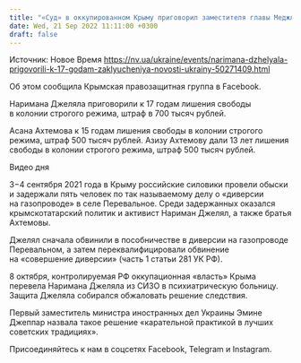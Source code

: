```yaml
---
title: "«Суд» в оккупированном Крыму приговорил заместителя главы Меджлиса Джеляла к 17 годам заключения"
date: Wed, 21 Sep 2022 11:11:00 +0300
draft: false
---
```

Источник: Новое Время https://nv.ua/ukraine/events/narimana-dzhelyala-prigovorili-k-17-godam-zaklyucheniya-novosti-ukrainy-50271409.html


Об этом сообщила Крымская правозащитная группа в Facebook.

Наримана Джеляла приговорили к 17 годам лишения свободы в колонии строгого режима, штраф в 700 тысяч рублей.

Асана Ахтемова к 15 годам лишения свободы в колонии строгого режима, штраф 500 тысяч рублей. Азизу Ахтемову дали 13 лет лишения свободы в колонии строгого режима, штраф 500 тысяч рублей.

 Видео дня   

3−4 сентября 2021 года в Крыму российские силовики провели обыски и задержали пять человек по так называемому делу о «диверсии на газопроводе» в селе Перевальное. Среди задержанных оказался крымскотатарский политик и активист Нариман Джелял, а также братья Ахтемовы.

Джелял сначала обвинили в пособничестве в диверсии на газопроводе Перевальном, а затем переквалифицировали обвинение на «совершение диверсии» (часть 1 статьи 281 УК РФ).

8 октября, контролируемая РФ оккупационная «власть» Крыма перевела Наримана Джеляла из СИЗО в психиатрическую больницу. Защита Джеляла собирался обжаловать решение следствия.

Первый заместитель министра иностранных дел Украины Эмине Джеппар назвала такое решение «карательной практикой в лучших советских традициях».

Присоединяйтесь к нам в соцсетях Facebook, Telegram и Instagram.

